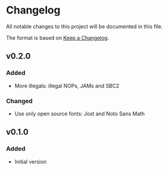 # Changelog
All notable changes to this project will be documented in this file.

The format is based on [Keep a Changelog](https://keepachangelog.com/en/1.0.0/).

## v0.2.0
### Added
- More illegals: illegal NOPs, JAMs and SBC2

### Changed
- Use only open source fonts: Jost and Noto Sans Math

## v0.1.0
### Added
- Initial version

[0.2.0]: https://github.com/vsariola/c64-cheat-sheets/compare/v0.1.0...v0.2.0
[0.1.0]: https://github.com/vsariola/c64-cheat-sheets/releases/tag/v0.1.0
